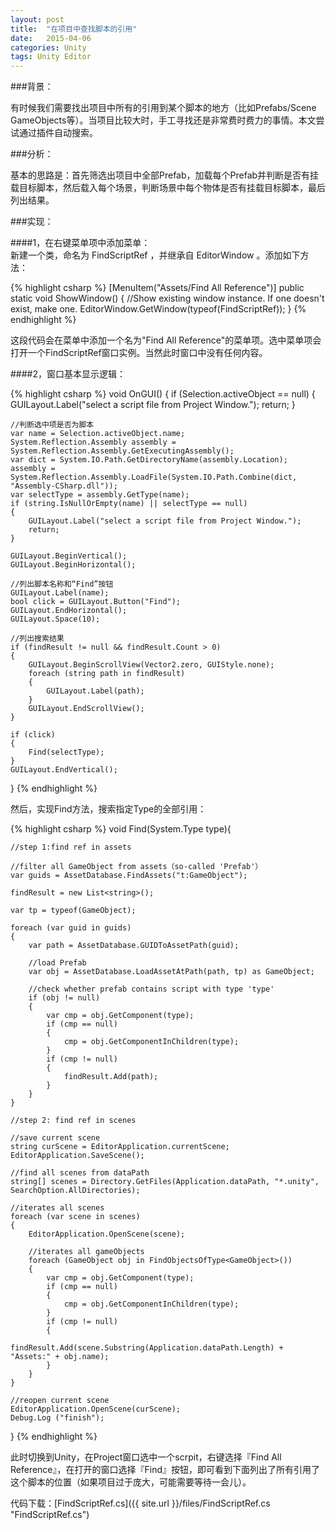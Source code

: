 ```yaml
---
layout: post
title:  "在项目中查找脚本的引用"
date:   2015-04-06
categories: Unity
tags: Unity Editor
---
```


###背景：

<!-- begin_summary -->

有时候我们需要找出项目中所有的引用到某个脚本的地方（比如Prefabs/Scene GameObjects等）。当项目比较大时，手工寻找还是非常费时费力的事情。本文尝试通过插件自动搜索。

<!-- end_summary -->

###分析：

基本的思路是：首先筛选出项目中全部Prefab，加载每个Prefab并判断是否有挂载目标脚本，然后载入每个场景，判断场景中每个物体是否有挂载目标脚本，最后列出结果。

###实现：

####1，在右键菜单项中添加菜单：<br>
新建一个类，命名为 FindScriptRef ，并继承自 EditorWindow 。添加如下方法：

{% highlight csharp %}
[MenuItem("Assets/Find All Reference")]
public static void ShowWindow()
{
    //Show existing window instance. If one doesn't exist, make one.
    EditorWindow.GetWindow(typeof(FindScriptRef));
}
{% endhighlight %}

这段代码会在菜单中添加一个名为"Find All Reference"的菜单项。选中菜单项会打开一个FindScriptRef窗口实例。当然此时窗口中没有任何内容。

####2，窗口基本显示逻辑：<br>

{% highlight csharp %}
void OnGUI()
{
    if (Selection.activeObject == null)
    {
        GUILayout.Label("select a script file from Project Window.");
        return;
    }

    //判断选中项是否为脚本
    var name = Selection.activeObject.name;
    System.Reflection.Assembly assembly = System.Reflection.Assembly.GetExecutingAssembly();
    var dict = System.IO.Path.GetDirectoryName(assembly.Location);
    assembly = System.Reflection.Assembly.LoadFile(System.IO.Path.Combine(dict, "Assembly-CSharp.dll"));
    var selectType = assembly.GetType(name);
    if (string.IsNullOrEmpty(name) || selectType == null)
    {
        GUILayout.Label("select a script file from Project Window.");
        return;
    }
    
    GUILayout.BeginVertical();
    GUILayout.BeginHorizontal();

    //列出脚本名称和“Find”按钮
    GUILayout.Label(name);
    bool click = GUILayout.Button("Find");
    GUILayout.EndHorizontal();
    GUILayout.Space(10);

    //列出搜索结果
    if (findResult != null && findResult.Count > 0)
    {
        GUILayout.BeginScrollView(Vector2.zero, GUIStyle.none);
        foreach (string path in findResult)
        {
            GUILayout.Label(path);
        }
        GUILayout.EndScrollView();
    }

    if (click)
    {
        Find(selectType);
    }
    GUILayout.EndVertical();
}
{% endhighlight %}

然后，实现Find方法，搜索指定Type的全部引用：

{% highlight csharp %}
void Find(System.Type type){

    //step 1:find ref in assets

    //filter all GameObject from assets（so-called 'Prefab'）
    var guids = AssetDatabase.FindAssets("t:GameObject");

    findResult = new List<string>();

    var tp = typeof(GameObject);

    foreach (var guid in guids)
    {
        var path = AssetDatabase.GUIDToAssetPath(guid);

        //load Prefab
        var obj = AssetDatabase.LoadAssetAtPath(path, tp) as GameObject;

        //check whether prefab contains script with type 'type'
        if (obj != null)
        {
            var cmp = obj.GetComponent(type);
            if (cmp == null)
            {
                cmp = obj.GetComponentInChildren(type);
            }
            if (cmp != null)
            {
                findResult.Add(path);
            }
        }
    }

    //step 2: find ref in scenes

    //save current scene
    string curScene = EditorApplication.currentScene;
    EditorApplication.SaveScene();

    //find all scenes from dataPath
    string[] scenes = Directory.GetFiles(Application.dataPath, "*.unity", SearchOption.AllDirectories);

    //iterates all scenes 
    foreach (var scene in scenes)
    {
        EditorApplication.OpenScene(scene);

        //iterates all gameObjects
        foreach (GameObject obj in FindObjectsOfType<GameObject>())
        {
            var cmp = obj.GetComponent(type);
            if (cmp == null)
            {
                cmp = obj.GetComponentInChildren(type);
            }
            if (cmp != null)
            {
                findResult.Add(scene.Substring(Application.dataPath.Length) + "Assets:" + obj.name);
            }
        }
    }

    //reopen current scene
    EditorApplication.OpenScene(curScene);
    Debug.Log ("finish");
}
{% endhighlight %}

此时切换到Unity，在Project窗口选中一个scrpit，右键选择『Find All Reference』，在打开的窗口选择『Find』按钮，即可看到下面列出了所有引用了这个脚本的位置（如果项目过于庞大，可能需要等待一会儿）。

代码下载：[FindScriptRef.cs]({{ site.url }}/files/FindScriptRef.cs "FindScriptRef.cs")